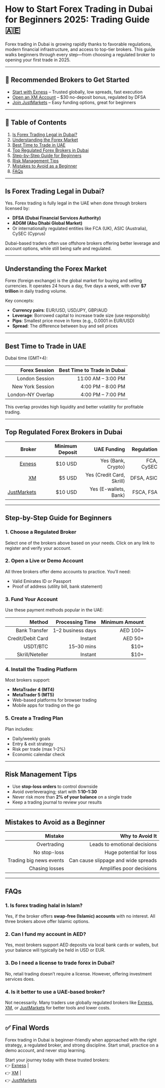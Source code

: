 # How to Start Forex Trading in Dubai for Beginners 2025: Trading Guide 🇦🇪

Forex trading in Dubai is growing rapidly thanks to favorable regulations, modern financial infrastructure, and access to top-tier brokers. This guide walks beginners through every step—from choosing a regulated broker to opening your first trade in 2025.

---

## 🔗 Recommended Brokers to Get Started

- [Start with Exness](https://one.exnesstrack.org/a/english23) – Trusted globally, low spreads, fast execution  
- [Open an XM Account](https://clicks.pipaffiliates.com/c?c=589901&l=en&p=1) – $30 no-deposit bonus, regulated by DFSA  
- [Join JustMarkets](https://one.justmarkets.link/a/79iqw0j6nj/landing/quick-start) – Easy funding options, great for beginners  

---

## 📘 Table of Contents

1. [Is Forex Trading Legal in Dubai?](#is-forex-trading-legal-in-dubai)  
2. [Understanding the Forex Market](#understanding-the-forex-market)  
3. [Best Time to Trade in UAE](#best-time-to-trade-in-uae)  
4. [Top Regulated Forex Brokers in Dubai](#top-regulated-forex-brokers-in-dubai)  
5. [Step-by-Step Guide for Beginners](#step-by-step-guide-for-beginners)  
6. [Risk Management Tips](#risk-management-tips)  
7. [Mistakes to Avoid as a Beginner](#mistakes-to-avoid-as-a-beginner)  
8. [FAQs](#faqs)  

---

## Is Forex Trading Legal in Dubai?

Yes. Forex trading is fully legal in the UAE when done through brokers licensed by:

- **DFSA (Dubai Financial Services Authority)**  
- **ADGM (Abu Dhabi Global Market)**  
- Or internationally regulated entities like FCA (UK), ASIC (Australia), CySEC (Cyprus)

Dubai-based traders often use offshore brokers offering better leverage and account options, while still being safe and regulated.

---

## Understanding the Forex Market

Forex (foreign exchange) is the global market for buying and selling currencies. It operates 24 hours a day, five days a week, with over **$7 trillion** in daily trading volume.

Key concepts:

- **Currency pairs**: EUR/USD, USD/JPY, GBP/AUD  
- **Leverage**: Borrowed capital to increase trade size (use responsibly)  
- **Pips**: Smallest price move in forex (e.g., 0.0001 in EUR/USD)  
- **Spread**: The difference between buy and sell prices  

---

## Best Time to Trade in UAE

Dubai time (GMT+4):

| Forex Session     | Best Time to Trade in Dubai |
|------------------:|----------------------------:|
| London Session    | 11:00 AM – 3:00 PM          |
| New York Session  | 4:00 PM – 8:00 PM           |
| London–NY Overlap | 4:00 PM – 7:00 PM           |

This overlap provides high liquidity and better volatility for profitable trading.

---

## Top Regulated Forex Brokers in Dubai

| Broker       | Minimum Deposit | UAE Funding | Regulation |
|-------------:|----------------:|------------:|-----------:|
| [Exness](https://one.exnesstrack.org/a/english23) | $10 USD         | Yes (Bank, Crypto) | FCA, CySEC |
| [XM](https://clicks.pipaffiliates.com/c?c=589901&l=en&p=1)       | $5 USD          | Yes (Credit Card, Skrill) | DFSA, ASIC |
| [JustMarkets](https://one.justmarkets.link/a/79iqw0j6nj/landing/quick-start) | $10 USD         | Yes (E-wallets, Bank) | FSCA, FSA |

---

## Step-by-Step Guide for Beginners

### 1. Choose a Regulated Broker  
Select one of the brokers above based on your needs. Click on any link to register and verify your account.

### 2. Open a Live or Demo Account  
All three brokers offer demo accounts to practice. You’ll need:

- Valid Emirates ID or Passport  
- Proof of address (utility bill, bank statement)

### 3. Fund Your Account  
Use these payment methods popular in the UAE:

| Method          | Processing Time | Minimum Amount |
|----------------:|----------------:|----------------:|
| Bank Transfer   | 1–2 business days | AED 100+        |
| Credit/Debit Card | Instant         | AED 50+         |
| USDT/BTC        | 15–30 mins       | $10+            |
| Skrill/Neteller | Instant          | $10+            |

### 4. Install the Trading Platform  
Most brokers support:

- **MetaTrader 4 (MT4)**  
- **MetaTrader 5 (MT5)**  
- Web-based platforms for browser trading  
- Mobile apps for trading on the go

### 5. Create a Trading Plan  
Plan includes:

- Daily/weekly goals  
- Entry & exit strategy  
- Risk per trade (max 1–2%)  
- Economic calendar check

---

## Risk Management Tips

- Use **stop-loss orders** to control downside  
- Avoid overleveraging; start with **1:10–1:30**  
- Never risk more than **2% of your balance** on a single trade  
- Keep a trading journal to review your results

---

## Mistakes to Avoid as a Beginner

| Mistake                 | Why to Avoid It                       |
|------------------------:|--------------------------------------:|
| Overtrading             | Leads to emotional decisions         |
| No stop-loss            | Huge potential for loss              |
| Trading big news events | Can cause slippage and wide spreads |
| Chasing losses          | Amplifies poor decisions             |

---

## FAQs

### 1. Is forex trading halal in Islam?

Yes, if the broker offers **swap-free (Islamic) accounts** with no interest. All three brokers above offer Islamic options.

### 2. Can I fund my account in AED?

Yes, most brokers support AED deposits via local bank cards or wallets, but your balance will typically be held in USD or EUR.

### 3. Do I need a license to trade forex in Dubai?

No, retail trading doesn’t require a license. However, offering investment services does.

### 4. Is it better to use a UAE-based broker?

Not necessarily. Many traders use globally regulated brokers like [Exness](https://one.exnesstrack.org/a/english23), [XM](https://clicks.pipaffiliates.com/c?c=589901&l=en&p=1), or [JustMarkets](https://one.justmarkets.link/a/79iqw0j6nj/landing/quick-start) for better tools and lower costs.

---

## ✅ Final Words

Forex trading in Dubai is beginner-friendly when approached with the right strategy, a regulated broker, and strong discipline. Start small, practice on a demo account, and never stop learning. 

Start your journey today with these trusted brokers:  
👉 [Exness](https://one.exnesstrack.org/a/english23) |  
👉 [XM](https://clicks.pipaffiliates.com/c?c=589901&l=en&p=1) |  
👉 [JustMarkets](https://one.justmarkets.link/a/79iqw0j6nj/landing/quick-start)
